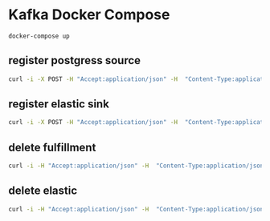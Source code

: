 # Kafka Docker Compose

```shell
docker-compose up
```
## register postgress source
```sh
curl -i -X POST -H "Accept:application/json" -H  "Content-Type:application/json" http://localhost:8083/connectors/ -d @register-postgres.json
```

## register elastic sink
```sh
curl -i -X POST -H "Accept:application/json" -H  "Content-Type:application/json" http://localhost:8083/connectors/ -d @sink-elastic.json
```

## delete fulfillment
```sh
curl -i -H "Accept:application/json" -H  "Content-Type:application/json" http://localhost:8083/connectors/fulfillment-connector -X DELETE
```

## delete elastic
```sh
curl -i -H "Accept:application/json" -H  "Content-Type:application/json" http://localhost:8083/connectors/sink-elastic-01 -X DELETE
```